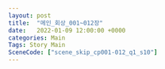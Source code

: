 ```yaml
---
layout: post
title:  "메인_회상_001~012장"
date:   2022-01-09 12:00:00 +0000
categories: Main
Tags: Story Main
SceneCode: ["scene_skip_cp001-012_q1_s10"]
---
```

